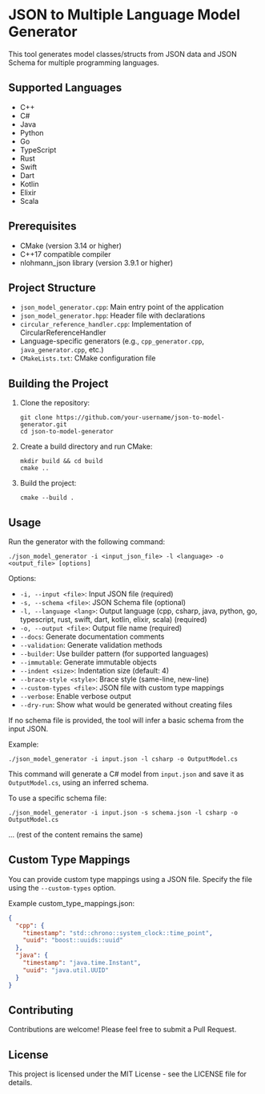 # JSON to Multiple Language Model Generator

This tool generates model classes/structs from JSON data and JSON Schema for multiple programming languages.

## Supported Languages

- C++
- C#
- Java
- Python
- Go
- TypeScript
- Rust
- Swift
- Dart
- Kotlin
- Elixir
- Scala

## Prerequisites

- CMake (version 3.14 or higher)
- C++17 compatible compiler
- nlohmann_json library (version 3.9.1 or higher)

## Project Structure

- `json_model_generator.cpp`: Main entry point of the application
- `json_model_generator.hpp`: Header file with declarations
- `circular_reference_handler.cpp`: Implementation of CircularReferenceHandler
- Language-specific generators (e.g., `cpp_generator.cpp`, `java_generator.cpp`, etc.)
- `CMakeLists.txt`: CMake configuration file

## Building the Project

1. Clone the repository:
   ```
   git clone https://github.com/your-username/json-to-model-generator.git
   cd json-to-model-generator
   ```

2. Create a build directory and run CMake:
   ```
   mkdir build && cd build
   cmake ..
   ```

3. Build the project:
   ```
   cmake --build .
   ```

## Usage

Run the generator with the following command:

```
./json_model_generator -i <input_json_file> -l <language> -o <output_file> [options]
```

Options:
- `-i, --input <file>`: Input JSON file (required)
- `-s, --schema <file>`: JSON Schema file (optional)
- `-l, --language <lang>`: Output language (cpp, csharp, java, python, go, typescript, rust, swift, dart, kotlin, elixir, scala) (required)
- `-o, --output <file>`: Output file name (required)
- `--docs`: Generate documentation comments
- `--validation`: Generate validation methods
- `--builder`: Use builder pattern (for supported languages)
- `--immutable`: Generate immutable objects
- `--indent <size>`: Indentation size (default: 4)
- `--brace-style <style>`: Brace style (same-line, new-line)
- `--custom-types <file>`: JSON file with custom type mappings
- `--verbose`: Enable verbose output
- `--dry-run`: Show what would be generated without creating files

If no schema file is provided, the tool will infer a basic schema from the input JSON.

Example:
```
./json_model_generator -i input.json -l csharp -o OutputModel.cs
```

This command will generate a C# model from `input.json` and save it as `OutputModel.cs`, using an inferred schema.

To use a specific schema file:
```
./json_model_generator -i input.json -s schema.json -l csharp -o OutputModel.cs
```

... (rest of the content remains the same)

## Custom Type Mappings

You can provide custom type mappings using a JSON file. Specify the file using the `--custom-types` option.

Example custom_type_mappings.json:
```json
{
  "cpp": {
    "timestamp": "std::chrono::system_clock::time_point",
    "uuid": "boost::uuids::uuid"
  },
  "java": {
    "timestamp": "java.time.Instant",
    "uuid": "java.util.UUID"
  }
}
```

## Contributing

Contributions are welcome! Please feel free to submit a Pull Request.

## License

This project is licensed under the MIT License - see the LICENSE file for details.
